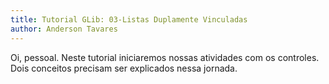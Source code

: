 ```yaml
---
title: Tutorial GLib: 03-Listas Duplamente Vinculadas
author: Anderson Tavares
---
```


Oi, pessoal. Neste tutorial iniciaremos nossas atividades com os controles. Dois conceitos precisam ser explicados nessa jornada.
